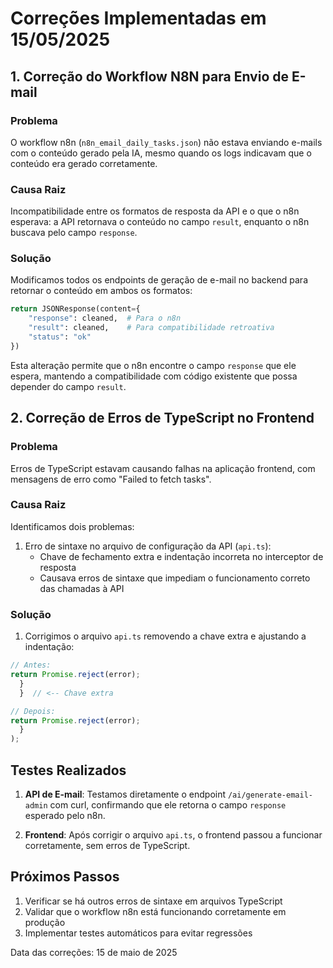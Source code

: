 # Correções Implementadas em 15/05/2025

## 1. Correção do Workflow N8N para Envio de E-mail

### Problema
O workflow n8n (`n8n_email_daily_tasks.json`) não estava enviando e-mails com o conteúdo gerado pela IA, mesmo quando os logs indicavam que o conteúdo era gerado corretamente.

### Causa Raiz
Incompatibilidade entre os formatos de resposta da API e o que o n8n esperava: a API retornava o conteúdo no campo `result`, enquanto o n8n buscava pelo campo `response`.

### Solução
Modificamos todos os endpoints de geração de e-mail no backend para retornar o conteúdo em ambos os formatos:

```python
return JSONResponse(content={
    "response": cleaned,  # Para o n8n
    "result": cleaned,    # Para compatibilidade retroativa
    "status": "ok"
})
```

Esta alteração permite que o n8n encontre o campo `response` que ele espera, mantendo a compatibilidade com código existente que possa depender do campo `result`.

## 2. Correção de Erros de TypeScript no Frontend

### Problema
Erros de TypeScript estavam causando falhas na aplicação frontend, com mensagens de erro como "Failed to fetch tasks".

### Causa Raiz
Identificamos dois problemas:

1. Erro de sintaxe no arquivo de configuração da API (`api.ts`):
   - Chave de fechamento extra e indentação incorreta no interceptor de resposta
   - Causava erros de sintaxe que impediam o funcionamento correto das chamadas à API

### Solução
1. Corrigimos o arquivo `api.ts` removendo a chave extra e ajustando a indentação:
```typescript
// Antes:
return Promise.reject(error);
  }
  }  // <-- Chave extra

// Depois:
return Promise.reject(error);
  }
);
```

## Testes Realizados

1. **API de E-mail**: Testamos diretamente o endpoint `/ai/generate-email-admin` com curl, confirmando que ele retorna o campo `response` esperado pelo n8n.

2. **Frontend**: Após corrigir o arquivo `api.ts`, o frontend passou a funcionar corretamente, sem erros de TypeScript.

## Próximos Passos

1. Verificar se há outros erros de sintaxe em arquivos TypeScript
2. Validar que o workflow n8n está funcionando corretamente em produção
3. Implementar testes automáticos para evitar regressões

Data das correções: 15 de maio de 2025
